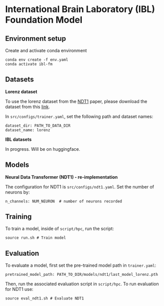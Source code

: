 
# International Brain Laboratory (IBL) Foundation Model  

## Environment setup
Create and activate conda environment
```
conda env create -f env.yaml
conda activate ibl-fm
```

## Datasets
**Lorenz dataset**

To use the lorenz dataset from the [NDT1](https://arxiv.org/abs/2108.01210) paper, please download the dataset from this [link](https://drive.google.com/file/d/1O5GxtX90uCgP9xlcmalHmVgC7DjNKO0j/view?usp=sharing). 
	
 In `src/configs/trainer.yaml`, set the following path and dataset names:
	
 ```
dataset_dir: PATH_TO_DATA_DIR
dataset_name: lorenz
```
**IBL datasets**

In progress. Will be on huggingface.

## Models
**Neural Data Transformer (NDT1) - re-implementation**

The configuration for NDT1 is `src/configs/ndt1.yaml`. Set the number of neurons by:
```
n_channels: NUM_NEURON  # number of neurons recorded
``` 

## Training
To train a model, inside of `script/hpc`, run the script:
```
source run.sh # Train model
```

## Evaluation
To evaluate a model, first set the pre-trained model path in `trainer.yaml`:
```
pretrained_model_path: PATH_TO_DIR/models/ndt1/last_model_lorenz.pth
```
Then, run the associated evaluation script in `script/hpc`. To run evaluation for NDT1 use:
```
source eval_ndt1.sh # Evaluate NDT1
```

